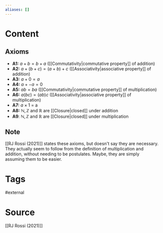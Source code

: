 ```yaml
---
aliases: []
---
```

# Content
## Axioms
* **A1:** $a + b = b + a$ ([[Commutativity|commutative property]]  of addition)
* **A2:** $a + (b + c) = (a + b) + c$ ([[Associativity|associative property]] of addition)
* **A3:** $a + 0 = a$
* **A4:** $a + -a = 0$
* **A5:** $ab = ba$ ([[Commutativity|commutative property]] of multiplication)
* **A6:** $a(bc) = (ab)c$ ([[Associativity|associative property]] of multiplication)
* **A7:** $a \times 1$ = a
* **A8:** $\mathbb{N}, \mathbb{Z} \text{ and } \mathbb{R}$  are [[Closure|closed]] under addition
* **A9**: $\mathbb{N}, \mathbb{Z} \text{ and } \mathbb{R}$ are [[Closure|closed]] under multiplication

##  Note
[[RJ Rossi (2021)]] states these axioms, but doesn't say they are necessary. They actually seem to follow from the definition of multiplication and addition, without needing to be postulates. Maybe, they are simply assuming them to be easier.

# Tags
#external 

# Source
[[RJ Rossi (2021)]]